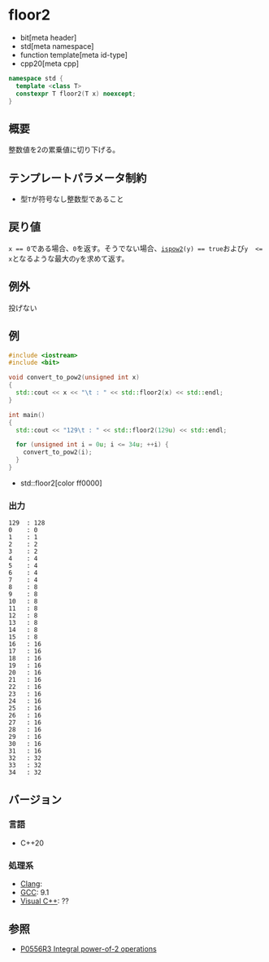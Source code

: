 # floor2
* bit[meta header]
* std[meta namespace]
* function template[meta id-type]
* cpp20[meta cpp]

```cpp
namespace std {
  template <class T>
  constexpr T floor2(T x) noexcept;
}
```

## 概要
整数値を2の累乗値に切り下げる。


## テンプレートパラメータ制約
- 型`T`が符号なし整数型であること


## 戻り値
`x == 0`である場合、`0`を返す。そうでない場合、[`ispow2`](ispow2.md)`(y) == true`および`y  <= x`となるような最大の`y`を求めて返す。


## 例外
投げない


## 例
```cpp example
#include <iostream>
#include <bit>

void convert_to_pow2(unsigned int x)
{
  std::cout << x << "\t : " << std::floor2(x) << std::endl;
}

int main()
{
  std::cout << "129\t : " << std::floor2(129u) << std::endl;

  for (unsigned int i = 0u; i <= 34u; ++i) {
    convert_to_pow2(i);
  }
}
```
* std::floor2[color ff0000]

### 出力
```
129	 : 128
0	 : 0
1	 : 1
2	 : 2
3	 : 2
4	 : 4
5	 : 4
6	 : 4
7	 : 4
8	 : 8
9	 : 8
10	 : 8
11	 : 8
12	 : 8
13	 : 8
14	 : 8
15	 : 8
16	 : 16
17	 : 16
18	 : 16
19	 : 16
20	 : 16
21	 : 16
22	 : 16
23	 : 16
24	 : 16
25	 : 16
26	 : 16
27	 : 16
28	 : 16
29	 : 16
30	 : 16
31	 : 16
32	 : 32
33	 : 32
34	 : 32
```


## バージョン
### 言語
- C++20

### 処理系
- [Clang](/implementation.md#clang):
- [GCC](/implementation.md#gcc): 9.1
- [Visual C++](/implementation.md#visual_cpp): ??


## 参照
- [P0556R3 Integral power-of-2 operations](http://www.open-std.org/jtc1/sc22/wg21/docs/papers/2018/p0556r3.html)
